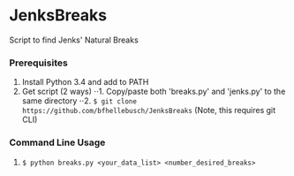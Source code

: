 JenksBreaks
===========

Script to find Jenks' Natural Breaks 

### Prerequisites

1. Install Python 3.4 and add to PATH
2. Get script (2 ways)
⋅⋅1. Copy/paste both 'breaks.py' and 'jenks.py' to the same directory
⋅⋅2. `$ git clone https://github.com/bfhellebusch/JenksBreaks` (Note, this requires git CLI)

### Command Line Usage

1. `$ python breaks.py <your_data_list> <number_desired_breaks>`

